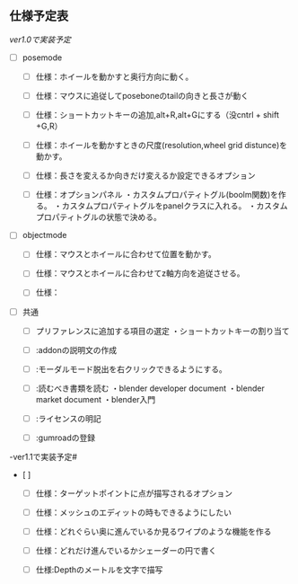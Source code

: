 ## 仕様予定表
*ver1.0で実装予定*

- [ ] posemode
	- [ ] 仕様：ホイールを動かすと奥行方向に動く。
	- [ ] 仕様：マウスに追従してposeboneのtailの向きと長さが動く

	- [ ] 仕様：ショートカットキーの追加,alt+R,alt+Gにする（没cntrl + shift +G,R）

	- [ ] 仕様：ホイールを動かすときの尺度(resolution,wheel grid distunce)を動かす。

	- [ ] 仕様：長さを変えるか向きだけ変えるか設定できるオプション

	- [ ] 仕様：オプションパネル
		・カスタムプロパティトグル(boolm関数)を作る。
		・カスタムプロパティトグルをpanelクラスに入れる。
		・カスタムプロパティトグルの状態で決める。

- [ ] objectmode
	- [ ] 仕様：マウスとホイールに合わせて位置を動かす。
	
	- [ ] 仕様：マウスとホイールに合わせてz軸方向を追従させる。

	- [ ] 仕様：

 - [ ] 共通
 
	- [ ] プリファレンスに追加する項目の選定
		・ショートカットキーの割り当て
	- [ ] :addonの説明文の作成

	- [ ] :モーダルモード脱出を右クリックできるようにする。

	- [ ] :読むべき書類を読む
		・blender developer document
		・blender market document
		・blender入門
	- [ ]  :ライセンスの明記

  	- [ ]  :gumroadの登録 	



-ver1.1で実装予定#
- [ ]
  	- [ ] 仕様：ターゲットポイントに点が描写されるオプション

	- [ ] 仕様：メッシュのエディットの時もできるようにしたい

	- [ ] 仕様：どれぐらい奥に進んでいるか見るワイプのような機能を作る

	- [ ] 仕様：どれだけ進んでいるかシェーダーの円で書く

	- [ ] 仕様:Depthのメートルを文字で描写

